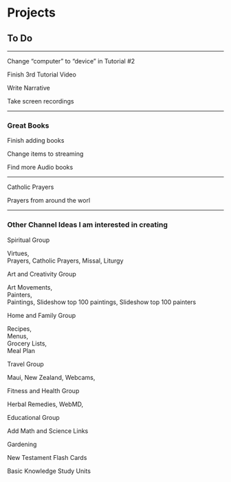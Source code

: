 # Projects
## To Do
***

Change “computer” to “device” in Tutorial #2

Finish 3rd Tutorial Video

Write Narrative

Take screen recordings

***


### Great Books

Finish adding books

Change items to streaming

Find more Audio books

***


Catholic Prayers

Prayers from around the worl

***

### Other Channel Ideas I am interested in creating

Spiritual Group

Virtues,   
Prayers,
Catholic Prayers,
Missal,
Liturgy

Art and Creativity Group

Art Movements,   
Painters,   
Paintings,
Slideshow top 100 paintings,
Slideshow top 100 painters

Home and Family Group

Recipes,   
Menus,   
Grocery Lists,   
Meal Plan

Travel Group

Maui,
New Zealand,
Webcams,

Fitness and Health Group

Herbal Remedies,
WebMD,

Educational Group

Add Math and Science Links

Gardening

New Testament Flash Cards

Basic Knowledge Study Units